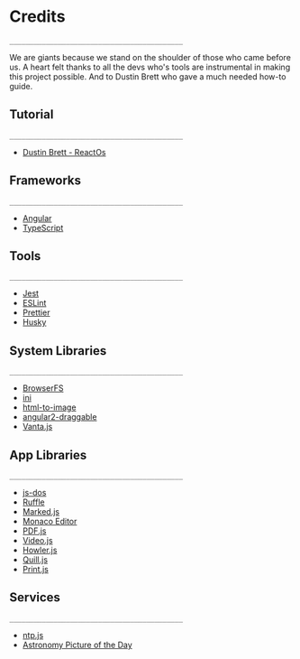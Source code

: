# Credits
```
___________________________________________
```
  We are giants because we stand on the shoulder of those who came before us.
  A heart felt thanks to all the devs who's tools are instrumental in making this project possible.
  And to Dustin Brett who gave a much needed how-to guide.


## Tutorial
```
___________________________________________
```
- [Dustin Brett - ReactOs](https://www.youtube.com/watch?v=S-rF5rkhaJ0&list=PLM88opVjBuU7xSRoHhs3hZBz3JmHHBMMN&index=1)

## Frameworks
```
___________________________________________
```
- [Angular](https://github.com/angular/angular)
- [TypeScript](https://github.com/microsoft/TypeScript)

## Tools
```
___________________________________________
```
- [Jest](https://github.com/facebook/jest)
- [ESLint](https://github.com/eslint/eslint)
- [Prettier](https://github.com/prettier/prettier)
- [Husky](https://github.com/typicode/husky)

## System Libraries
```
___________________________________________
```
- [BrowserFS](https://github.com/jvilk/BrowserFS)
- [ini](https://github.com/npm/ini)
- [html-to-image](https://github.com/bubkoo/html-to-image)
- [angular2-draggable](https://github.com/xieziyu/angular2-draggable)
- [Vanta.js](https://github.com/tengbao/vanta)

## App Libraries
```
___________________________________________
```
- [js-dos](https://github.com/caiiiycuk/js-dos)
- [Ruffle](https://github.com/ruffle-rs/ruffle)
- [Marked.js](https://github.com/markedjs/marked)
- [Monaco Editor](https://github.com/miki995/ngx-monaco-editor-v2#readme)
- [PDF.js](https://github.com/mozilla/pdf.js)
- [Video.js](https://github.com/videojs/video.js)
- [Howler.js](https://github.com/goldfire/howler.js)
- [Quill.js](https://github.com/slab/quill/)
- [Print.js](https://github.com/crabbly/print.js)

## Services
```
___________________________________________
```
- [ntp.js](http://www.ntpjs.org/)
- [Astronomy Picture of the Day](https://apod.nasa.gov/apod/)